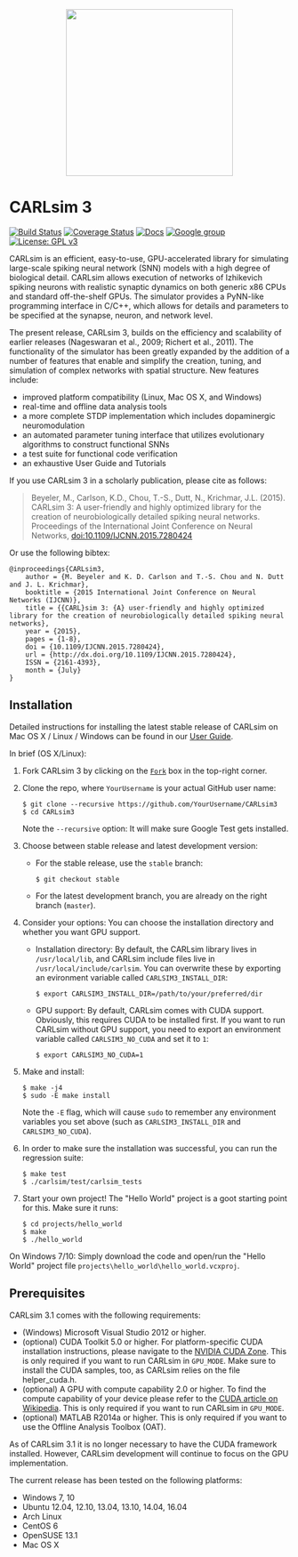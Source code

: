 <div align="center">
	<img src="http://socsci.uci.edu/~jkrichma/CARL-Logo-small.jpg" width="300"/>
</div>

# CARLsim 3

[![Build Status](https://travis-ci.org/UCI-CARL/CARLsim3.svg?branch=master)](https://travis-ci.org/UCI-CARL/CARLsim3)
[![Coverage Status](https://coveralls.io/repos/github/UCI-CARL/CARLsim3/badge.svg?branch=master)](https://coveralls.io/github/UCI-CARL/CARLsim3?branch=master)
[![Docs](https://img.shields.io/badge/docs-v3.1.2-blue.svg)](http://uci-carl.github.io/CARLsim3)
[![Google group](https://img.shields.io/badge/Google-Discussion%20group-blue.svg)](https://groups.google.com/forum/#!forum/carlsim-snn-simulator)
[![License: GPL v3](https://img.shields.io/badge/License-GPL%20v3-blue.svg)](http://www.gnu.org/licenses/gpl-3.0)

CARLsim is an efficient, easy-to-use, GPU-accelerated library for simulating large-scale spiking neural network (SNN) models with a high degree of biological detail. CARLsim allows execution of networks of Izhikevich spiking neurons with realistic synaptic dynamics on both generic x86 CPUs and standard off-the-shelf GPUs. The simulator provides a PyNN-like programming interface in C/C++, which allows for details and parameters to be specified at the synapse, neuron, and network level.

The present release, CARLsim 3, builds on the efficiency and scalability of earlier releases (Nageswaran et al., 2009; Richert et al., 2011). The functionality of the simulator has been greatly expanded by the addition of a number of features that enable and simplify the creation, tuning, and simulation of complex networks with spatial structure. 
New features include:
- improved platform compatibility (Linux, Mac OS X, and Windows)
- real-time and offline data analysis tools
- a more complete STDP implementation which includes dopaminergic neuromodulation
- an automated parameter tuning interface that utilizes evolutionary algorithms to construct functional SNNs
- a test suite for functional code verification
- an exhaustive User Guide and Tutorials

If you use CARLsim 3 in a scholarly publication, please cite as follows:
> Beyeler, M., Carlson, K.D., Chou, T.-S., Dutt, N., Krichmar, J.L. (2015).
> CARLsim 3: A user-friendly and highly optimized library for the creation of neurobiologically
> detailed spiking neural networks.
> Proceedings of the International Joint Conference on Neural Networks, [doi:10.1109/IJCNN.2015.7280424](http://dx.doi.org/10.1109/IJCNN.2015.7280424)

Or use the following bibtex:
```
@inproceedings{CARLsim3,
	author = {M. Beyeler and K. D. Carlson and T.-S. Chou and N. Dutt and J. L. Krichmar}, 
 	booktitle = {2015 International Joint Conference on Neural Networks (IJCNN)}, 
	title = {{CARL}sim 3: {A} user-friendly and highly optimized library for the creation of neurobiologically detailed spiking neural networks}, 
	year = {2015}, 
	pages = {1-8}, 
	doi = {10.1109/IJCNN.2015.7280424},
	url = {http://dx.doi.org/10.1109/IJCNN.2015.7280424},
	ISSN = {2161-4393}, 
	month = {July}
}
```



## Installation

Detailed instructions for installing the latest stable release of CARLsim on Mac OS X / Linux / Windows
can be found in our [User Guide](http://uci-carl.github.io/CARLsim3/ch1_getting_started.html).

In brief (OS X/Linux):

1. Fork CARLsim 3 by clicking on the [`Fork`](https://github.com/UCI-CARL/CARLsim3#fork-destination-box) box
   in the top-right corner.

2. Clone the repo, where `YourUsername` is your actual GitHub user name:
   ```
   $ git clone --recursive https://github.com/YourUsername/CARLsim3
   $ cd CARLsim3
   ```
   Note the `--recursive` option: It will make sure Google Test gets installed.

3. Choose between stable release and latest development version:
   - For the stable release, use the `stable` branch:
     ```
     $ git checkout stable
     ```
   - For the latest development branch, you are already on the right branch (`master`).

4. Consider your options: You can choose the installation directory and whether you want GPU support.
   - Installation directory: By default, the CARLsim library lives in `/usr/local/lib`, and CARLsim
     include files live in `/usr/local/include/carlsim`.
     You can overwrite these by exporting an evironment variable called `CARLSIM3_INSTALL_DIR`:
     ```
     $ export CARLSIM3_INSTALL_DIR=/path/to/your/preferred/dir
     ```
     
   - GPU support: By default, CARLsim comes with CUDA support. Obviously, this requires CUDA to be installed
     first. If you want to run CARLsim without GPU support, you need to export an environment variable
     called `CARLSIM3_NO_CUDA` and set it to `1`:
     ```
     $ export CARLSIM3_NO_CUDA=1
     ```

6. Make and install:
   ```
   $ make -j4
   $ sudo -E make install
   ```
   Note the `-E` flag, which will cause `sudo` to remember any environment variables you set above
   (such as `CARLSIM3_INSTALL_DIR` and `CARLSIM3_NO_CUDA`).

7. In order to make sure the installation was successful, you can run the regression suite:

   ```
   $ make test
   $ ./carlsim/test/carlsim_tests
   ```
   
8. Start your own project! The "Hello World" project is a goot starting point for this.
   Make sure it runs:

   ```
   $ cd projects/hello_world
   $ make
   $ ./hello_world
   ```

On Windows 7/10: Simply download the code and open/run the "Hello World" project file
`projects\hello_world\hello_world.vcxproj`.


## Prerequisites

CARLsim 3.1 comes with the following requirements:
- (Windows) Microsoft Visual Studio 2012 or higher.
- (optional) CUDA Toolkit 5.0 or higher. For platform-specific CUDA installation instructions, please navigate to 
  the [NVIDIA CUDA Zone](https://developer.nvidia.com/cuda-zone).
  This is only required if you want to run CARLsim in `GPU_MODE`. Make sure to install the 
  CUDA samples, too, as CARLsim relies on the file helper_cuda.h.
- (optional) A GPU with compute capability 2.0 or higher. To find the compute capability of your device please 
  refer to the [CUDA article on Wikipedia](http://en.wikipedia.org/wiki/CUDA).
  This is only required if you want to run CARLsim in `GPU_MODE`.
- (optional) MATLAB R2014a or higher. This is only required if you want to use the Offline Analysis Toolbox (OAT).

As of CARLsim 3.1 it is no longer necessary to have the CUDA framework installed. However, CARLsim development 
will continue to focus on the GPU implementation.

The current release has been tested on the following platforms:
- Windows 7, 10
- Ubuntu 12.04, 12.10, 13.04, 13.10, 14.04, 16.04
- Arch Linux
- CentOS 6
- OpenSUSE 13.1
- Mac OS X
